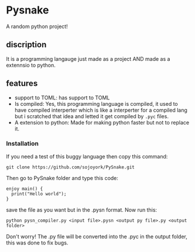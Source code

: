 # Pysnake
A random python project!
## discription
It is a programming langauge just made as a project AND made as a extennsio to python.

## features
- support to TOML: has support to TOML
- Is compiled: Yes, this programming language is compiled, it used to have compiled interperter which is like a interperter for a compiled lang but i scratched that idea and letted it get compiled by `.pyc` files.
-  A extension to python: Made for making python faster but not to replace it.

### Installation
If you need a test of this buggy language then copy this command:
```ssh
git clone https://github.com/sojoyork/PySnake.git
```
Then go to PySnake folder and type this code:
```pysnake
enjoy main() {
  print("Hello world");
}
```
save the file as you want but in the .pysn format.
Now run this:
```ssh
python pysn_compiler.py <input file>.pysn <output py file>.py <output folder>
```

Don't worry! The .py file will be converted into the .pyc in the output folder, this was done to fix bugs.
